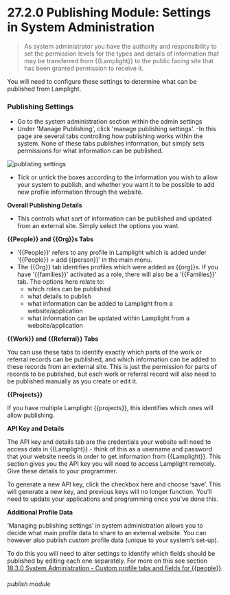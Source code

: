 # 27.2.0 Publishing Module: Settings in System Administration

> As system administrator you have the authority and responsibility to set the permission levels for the types and details of information that may be transferred from {{Lamplight}} to the public facing site that has been granted permission to receive it. 

You will need to configure these settings to determine what can be published from Lamplight.

### Publishing Settings

- Go to the system administration section within the admin settings
- Under 'Manage Publishing', click 'manage publishing settings'. 
-In this page are several tabs controlling how publishing works within the system. None of these tabs publishes information, but simply sets permissions for what information can be published.

![publisting settings](215a.png)

- Tick or untick the boxes according to the information you wish to allow your system to publish, and whether you want it to be possible to add new profile information through the website. 

**Overall Publishing Details**
   
- This controls what sort of information can be published and updated from an external site. Simply select the options you want.

**{{People}} and {{Org}}s Tabs**
  
- ‘{{People}}’ refers to any profile in Lamplight which is added under ‘{{People}} > add {{person}}’ in the main menu. 
- The {{Org}} tab identifies profiles which were added as {{org}}s. If you have '{{families}}' activated as a role, there will also be a ‘{{Families}}’ tab. The options here relate to:
   - which roles can be published
   - what details to publish
   - what information can be added to Lamplight from a website/application
   - what information can be updated within Lamplight from a website/application

**{{Work}} and {{Referral}} Tabs**

You can use these tabs to identify exactly which parts of the work or referral records can be published, and which information can be added to these records from an external site. This is just the permission for parts of records to be published, but each work or referral record will also need to be published manually as you create or edit it.

**{{Projects}}**

If you have multiple Lamplight {{projects}}, this identifies which ones will allow publishing.

**API Key and Details**

The API key and details tab are the credentials your website will need to access data in {{Lamplight}} - think of this as a username and password that your website needs in order to get information from {{Lamplight}}. This section gives you the API key you will need to access Lamplight remotely. Give these details to your programmer.

To generate a new API key, click the checkbox here and choose ‘save’. This will generate a new key, and previous keys will no longer function. You’ll need to update your applications and programming once you’ve done this.

**Additional Profile Data**

‘Managing publishing settings’ in system administration allows you to decide what main profile data to share to an external website. You can however also publish custom profile data (unique to your system’s set-up). 

To do this you will need to alter settings to identify which fields should be published by editing each one separately. For more on this  see section [18.3.0  System Administration - Custom profile tabs and fields for {{people}}](/help/index/p/18.3.0).


###### publish module

